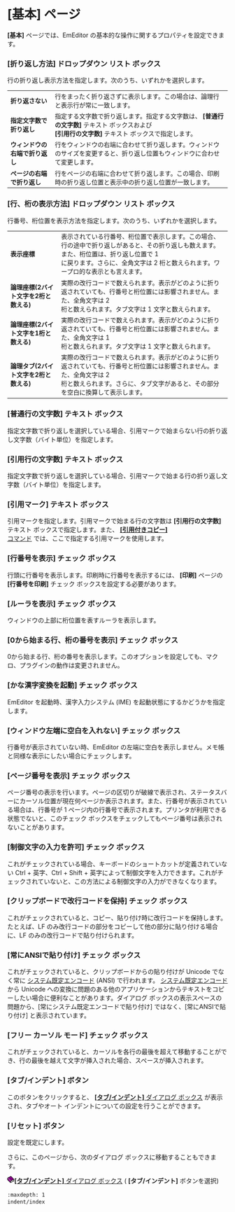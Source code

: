 # \[基本\] ページ

**\[基本\]** ページでは、EmEditor の基本的な操作に関するプロパティを設定できます。

### \[折り返し方法\] ドロップダウン リスト ボックス

行の折り返し表示方法を指定します。次のうち、いずれかを選択します。

|     |     |
| --- | --- |
| **折り返さない** | 行をまったく折り返さずに表示します。この場合は、論理行と表示行が常に一致します。 |
| **指定文字数で折り返し** | 指定する文字数で折り返します。指定する文字数は、 **\[普通行の文字数\]** テキスト ボックスおよび <br> **\[引用行の文字数\]** テキスト ボックスで指定します。 |
| **ウィンドウの右端で折り返し** | 行をウィンドウの右端に合わせて折り返します。ウィンドウのサイズを変更すると、折り返し位置もウィンドウに合わせて変更します。 |
| **ページの右端で折り返し** | 行をページの右端に合わせて折り返します。この場合、印刷時の折り返し位置と表示中の折り返し位置が一致します。 |

### \[行、桁の表示方法\] ドロップダウン リスト ボックス

行番号、桁位置を表示方法を指定します。次のうち、いずれかを選択します。

|     |     |
| --- | --- |
| **表示座標** | 表示されている行番号、桁位置で表示します。この場合、行の途中で折り返しがあると、その折り返しも数えます。また、桁位置は、折り返し位置で 1 <br> に戻ります。さらに、全角文字は 2 桁と数えられます。ワープロ的な表示とも言えます。 |
| **論理座標(2バイト文字を2桁と数える)** | 実際の改行コードで数えられます。表示がどのように折り返されていても、行番号と桁位置には影響されません。また、全角文字は 2 <br> 桁と数えられます。タブ文字は 1 文字と数えられます。 |
| **論理座標(2バイト文字を1桁と数える)** | 実際の改行コードで数えられます。表示がどのように折り返されていても、行番号と桁位置には影響されません。また、全角文字は 1 <br> 桁と数えられます。タブ文字は 1 文字と数えられます。 |
| **論理タブ(2バイト文字を2桁と数える)** | 実際の改行コードで数えられます。表示がどのように折り返されていても、行番号と桁位置には影響されません。また、全角文字は 2 <br> 桁と数えられます。さらに、タブ文字があると、その部分を空白に換算して表示します。 |

### \[普通行の文字数\] テキスト ボックス

指定文字数で折り返しを選択している場合、引用マークで始まらない行の折り返し文字数（バイト単位）を指定します。

### \[引用行の文字数\] テキスト ボックス

指定文字数で折り返しを選択している場合、引用マークで始まる行の折り返し文字数（バイト単位）を指定します。

### \[引用マーク\] テキスト ボックス

引用マークを指定します。引用マークで始まる行の文字数は **\[引用行の文字数\]** テキスト ボックスで指定します。また、 [**\[引用付きコピー\]** \
コマンド](../../../cmd/edit/edit_copy_prefix) では、ここで指定する引用マークを使用します。

### \[行番号を表示\] チェック ボックス

行頭に行番号を表示します。印刷時に行番号を表示するには、 **\[印刷\]** ページの **\[行番号を印刷\]** チェック ボックスを設定する必要があります。

### \[ルーラを表示\] チェック ボックス

ウィンドウの上部に桁位置を表すルーラを表示します。

### \[0から始まる行、桁の番号を表示\] チェック ボックス

0から始まる行、桁の番号を表示します。このオプションを設定しても、マクロ、プラグインの動作は変更されません。

### \[かな漢字変換を起動\] チェック ボックス

EmEditor を起動時、漢字入力システム (IME) を起動状態にするかどうかを指定します。

### \[ウィンドウ左端に空白を入れない\] チェック ボックス

行番号が表示されていない時、EmEditor の左端に空白を表示しません。メモ帳と同様な表示にしたい場合にチェックします。

### \[ページ番号を表示\] チェック ボックス

ページ番号の表示を行います。ページの区切りが破線で表示され、ステータスバーにカーソル位置が現在何ページか表示されます。また、行番号が表示されている場合は、行番号が
1 ページ内の行番号で表示されます。プリンタが利用できる状態でないと、このチェック ボックスをチェックしてもページ番号は表示されないことがあります。

### \[制御文字の入力を許可\] チェック ボックス

これがチェックされている場合、キーボードのショートカットが定義されていない Ctrl + 英字、Ctrl + Shift +
英字によって制御文字を入力できます。これがチェックされていないと、この方法による制御文字の入力ができなくなります。

### \[クリップボードで改行コードを保持\] チェック ボックス

これがチェックされていると、コピー、貼り付け時に改行コードを保持します。たとえば、LF のみ改行コードの部分をコピーして他の部分に貼り付ける場合に、LF
のみの改行コードで貼り付けられます。

### \[常にANSIで貼り付け\] チェック ボックス

これがチェックされていると、クリップボードからの貼り付けが Unicode でなく常に [システム既定エンコード](../../../glossary/systemdefaultencoding)
(ANSI) で行われます。 [システム既定エンコード](../../../glossary/systemdefaultencoding) から
Unicode への変換に問題のある他のアプリケーションからテキストをコピーしたい場合に便利なことがあります。ダイアログ
ボックスの表示スペースの問題から、\[常にシステム既定エンコードで貼り付け\] ではなく、\[常にANSIで貼り付け\] と表示されています。

### \[フリー カーソル モード\] チェック ボックス

これがチェックされていると、カーソルを各行の最後を超えて移動することができ、行の最後を越えて文字が挿入された場合、スペースが挿入されます。

### \[タブ/インデント\] ボタン

このボタンをクリックすると、 [**\[タブ/インデント\]** ダイアログ ボックス](indent/index) が表示され、タブやオート
インデントについての設定を行うことができます。

### \[リセット\] ボタン

設定を既定にします。

さらに、このページから、次のダイアログ ボックスに移動することもできます。

![](../../../images/b.gif)[**\[タブ/インデント\]** ダイアログ ボックス](indent/index)
( **\[タブ/インデント\]**
ボタンを選択)


```{toctree}
:maxdepth: 1
indent/index
```
